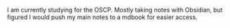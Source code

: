 I am currently studying for the OSCP. Mostly taking notes with Obsidian, but figured I would push my main notes to a mdbook for easier access.
